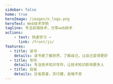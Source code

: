 ```yaml
---
sidebar: false
home: true
heroImage: /images/n_logo.png
heroText: Web技术学苑
tagline: 专注前端技术，分享web技术
actions: 
    - text: 快速学习 →
      link: /front/js/
features:
  - title: 读书
    details: 读书是了解世界，了解自己，让自己变得更好
  - title: 写作
    details: 专注技术知识写作，让技术知识影响更多人
  - title: 自省
    details: 日省其身，天行健，自强不息
---
```

<Footer></Footer>

